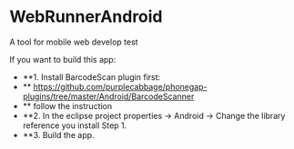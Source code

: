 WebRunnerAndroid
================

A tool for mobile web develop test

If you want to build this app:
- **1. Install BarcodeScan plugin first:
- **	https://github.com/purplecabbage/phonegap-plugins/tree/master/Android/BarcodeScanner
- **	follow the instruction
- **2. In the eclipse project properties -> Android -> Change the library reference you install Step 1.
- **3. Build the app.
